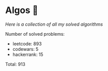 # Algos 🏯

_Here is a collection of all my solved algorithms_

Number of solved problems:
- leetcode: 893
- codewars: 5
- hackerrank: 15

Total: 913
